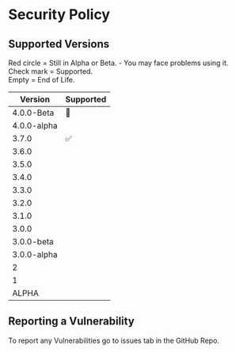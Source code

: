 # Security Policy

## Supported Versions
Red circle = Still in Alpha or Beta. - You may face problems using it. <br>
Check mark = Supported. <br>
Empty = End of Life. <br>

| Version     | Supported          |
| -------     | ------------------ |
| 4.0.0-Beta  | :red_circle:       | 
| 4.0.0-alpha |                    | 
| 3.7.0       | :white_check_mark: |
| 3.6.0       |                    |
| 3.5.0       |                    |
| 3.4.0       |                    |
| 3.3.0       |                    |
| 3.2.0       |                    |
| 3.1.0       |                    |
| 3.0.0       |                    |
| 3.0.0-beta  |                    |
| 3.0.0-alpha |                    |
| 2           |                    |
| 1           |                    |
| ALPHA       |                    |




## Reporting a Vulnerability

To report any Vulnerabilities go to issues tab in the GitHub Repo. 
